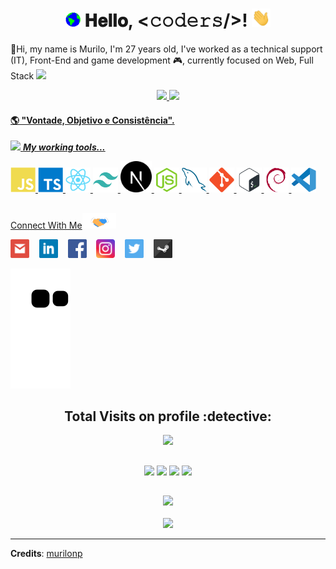 <h1 align="center">
  <a target="_blank">
    <img src="https://github.com/murilonp/murilonp/blob/main/GIF/Earth.gif" width="24px" style="max-width:100%;">
  </a>
  𝐇𝐞𝐥𝐥𝐨, &lt;𝚌𝚘𝚍𝚎𝚛𝚜/&gt;!
  <a target="_blank">
    <img src="https://github.com/murilonp/murilonp/blob/main/GIF/Hi.gif" width="30px" />
  </a>
</h1>

📌Hi, my name is Murilo, I'm 27 years old, I've worked as a technical support (IT), Front-End and game development 🎮, currently focused on Web, Full Stack <img src = "https://media2.giphy.com/media/QssGEmpkyEOhBCb7e1/giphy.gif?cid=ecf05e47a0n3gi1bfqntqmob8g9aid1oyj2wr3ds3mg700bl&rid=giphy.gif" width = 16px>
  
<div align="center">
  <a href="https://github.com/murilonp">
  <img height="180em" src="https://github-readme-stats.vercel.app/api?username=murilonp&show_icons=true&hide_border=true&&title_color=94b4a4&amp&icon_color=FFFFFF&amp&text_color=FFFFFF&amp&bg_color=000000&include_all_commits=true&count_private=true">
  <img height="180em" src="https://github-readme-stats.vercel.app/api/top-langs/?username=murilonp&layout=compact&langs_count=15&text_color=FFFFFF&bg_color=000000&title_color=94b4a4&hide_border=true">
</div>

#### 🌎 "Vontade, Objetivo e Consistência".
  
<img src="https://media.giphy.com/media/iY8CRBdQXODJSCERIr/giphy.gif" width="30px">&nbsp;***My working tools...***
  
<div style="display: inline_block">
  <code><img alt="Murilo-Js" height="40" width="40" src="https://raw.githubusercontent.com/devicons/devicon/master/icons/javascript/javascript-plain.svg"></code>
  <code><img alt="Murilo-Ts" height="40" width="40" src="https://raw.githubusercontent.com/devicons/devicon/master/icons/typescript/typescript-plain.svg"></code>
  <code><img alt="Murilo-React" height="40" width="40" src="https://raw.githubusercontent.com/devicons/devicon/master/icons/react/react-original.svg"></code>
  <code><img alt="Murilo-tailwindcss" height="40" width="40" src="https://github.com/devicons/devicon/blob/master/icons/tailwindcss/tailwindcss-plain.svg"></code>
  <code><img alt="Murilo-Nextjs" height="50" width="50" src="https://raw.githubusercontent.com/devicons/devicon/master/icons/nextjs/nextjs-original.svg"></code>
  <code><img alt="Murilo-Nodejs" height="40" width="40" src="https://raw.githubusercontent.com/devicons/devicon/master/icons/nodejs/nodejs-original.svg"></code>
  <code><img alt="Murilo-Mysql" height="40" width="40" src="https://raw.githubusercontent.com/devicons/devicon/master/icons/mysql/mysql-original.svg"></code>
  <code><img alt="Murilo-Git" height="40" width="40" src="https://raw.githubusercontent.com/devicons/devicon/master/icons/git/git-original.svg"></code>
  <code><img alt="Murilo-Bash" height="40" width="40" src="https://raw.githubusercontent.com/devicons/devicon/master/icons/bash/bash-original.svg"></code>
  <code><img alt="Murilo-Debian" height="40" width="40" src="https://raw.githubusercontent.com/devicons/devicon/master/icons/debian/debian-original.svg"></code>
  <code><img alt="Murilo-VSCode" height="40" width="40" src="https://raw.githubusercontent.com/devicons/devicon/master/icons/vscode/vscode-original.svg"></code>
</div>
  
##
  
Connect With Me<img src="https://github.com/murilonp/murilonp/blob/main/GIF/Handshake.gif" height="25px" style="max-width:100%;">
  
<div style="display: inline_block">
  <a href = "mailto:murilloprado457@gmail.com"><code><img height="30" src="https://raw.githubusercontent.com/murilonp/murilonp/main/SVG/gmail3.svg" target="_blank"></code><a/>
  &nbsp;&nbsp;
  <a href = "https://www.linkedin.com/in/murilo-prado-473162205"><code><img height="30" src="https://raw.githubusercontent.com/murilonp/murilonp/main/SVG/linkedin3.svg" target="_blank"></code><a/>
  &nbsp;&nbsp;
  <a href = "https://www.facebook.com/murilo.prado.73"><code><img height="30" src="https://raw.githubusercontent.com/murilonp/murilonp/main/SVG/facebook.svg" target="_blank"></code><a/>
  &nbsp;&nbsp;
  <a href = "https://www.instagram.com/murilloprado_"><code><img height="30" src="https://raw.githubusercontent.com/murilonp/murilonp/main/SVG/instagram3.svg" target="_blank"></code><a/>
  &nbsp;&nbsp;
  <a href = "#"><code><img height="30" src="https://raw.githubusercontent.com/murilonp/murilonp/main/SVG/twitter2.svg" target="_blank"></code><a/>
  &nbsp;&nbsp;
  <a href = "https://steamcommunity.com/profiles/76561198293528191/"><code><img height="30" src="https://github.com/murilonp/murilonp/blob/main/SVG/steam4.svg" target="_blank"></code><a/>
  &nbsp;&nbsp;
</div>
    
![Snake animation](https://github.com/murilonp/murilonp/blob/output/github-contribution-grid-snake.svg)
    
<h2 align="center"> 
  Total Visits on profile :detective: <br>
</h2>
    
<p align="center"> 
   <img alingn="center" src="https://profile-counter.glitch.me/murilonp/count.svg" />
</p>
    
##
    
<div align="center">
  <a href="https://github.com/murilonp/tela-de-cadastro"><img height="120em" src="https://github-readme-stats.vercel.app/api/pin/?username=murilonp&repo=tela-de-cadastro&text_color=FFFFFF&bg_color=000000&title_color=94b4a4&hide_border=true"></a>
  <a href="https://github.com/murilonp/api-restful-ts"><img height="120em" src="https://github-readme-stats.vercel.app/api/pin/?username=murilonp&repo=api-restful-ts&text_color=FFFFFF&bg_color=000000&title_color=94b4a4&hide_border=true"></a>
  <a href="https://github.com/murilonp/todo-list-react"><img height="120em" src="https://github-readme-stats.vercel.app/api/pin/?username=murilonp&repo=todo-list-react&text_color=FFFFFF&bg_color=000000&title_color=94b4a4&hide_border=true"></a>
  <a href="https://github.com/murilonp/nlw-heat"><img height="120em" src="https://github-readme-stats.vercel.app/api/pin/?username=murilonp&repo=nlw-heat&text_color=FFFFFF&bg_color=000000&title_color=94b4a4&hide_border=true"></a>
</div>
    
##

<div align="center">
  <img src="https://github-readme-streak-stats.herokuapp.com/?user=murilonp&theme=chartreuse-dark&hide_border=true">
</div>
<br/>
<div align="center">
  <img src="https://activity-graph.herokuapp.com/graph?username=murilonp&bg_color=000000&color=94b4a4&line=94b4a4&point=FFFFFF&hide_border=true&area=true">
</div>
    
-----
**Credits**: [murilonp](https://github.com/murilonp)
